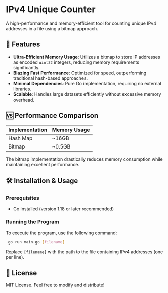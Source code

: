 # IPv4 Unique Counter

A high-performance and memory-efficient tool for counting unique IPv4 addresses in a file using a bitmap approach.

## 🚀 Features

- **Ultra-Efficient Memory Usage**: Utilizes a bitmap to store IP addresses as encoded `uint32` integers, reducing memory requirements significantly.
- **Blazing Fast Performance**: Optimized for speed, outperforming traditional hash-based approaches.
- **Minimal Dependencies**: Pure Go implementation, requiring no external libraries.
- **Scalable**: Handles large datasets efficiently without excessive memory overhead.

## 🆚 Performance Comparison

| Implementation | Memory Usage |
| -------------- | ------------ |
| Hash Map       | \~16GB       |
| Bitmap         | \~0.5GB      |

The bitmap implementation drastically reduces memory consumption while maintaining excellent performance.

## 🛠 Installation & Usage

### Prerequisites

- Go installed (version 1.18 or later recommended)

### Running the Program

To execute the program, use the following command:

```sh
 go run main.go [filename]
```

Replace `[filename]` with the path to the file containing IPv4 addresses (one per line).

## 📜 License

MIT License. Feel free to modify and distribute!

